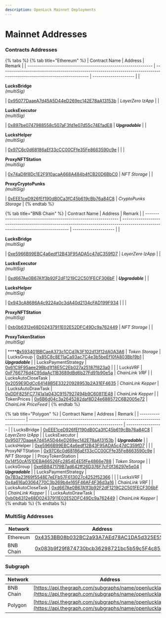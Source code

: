 ```yaml
---
description: OpenLuck Mainnet Deployments
---
```


# Mainnet Addresses

### **Contracts Addresses**

{% tabs %}
{% tab title="Ethereum" %}
| Contract Name                                                   | Address                                                                                                                    | Remark                |
| --------------------------------------------------------------- | -------------------------------------------------------------------------------------------------------------------------- | --------------------- |
| <p><strong>LucksBridge</strong><br><em>(multiSig)</em></p>      | [0x95077DaaeA7d45A5D44eD269ec142E78aA13153b](https://etherscan.io/address/0x95077DaaeA7d45A5D44eD269ec142E78aA13153b#code) | _LayerZero lzApp_     |
| <p><strong>LucksExecutor</strong><br><em>(multiSig)</em></p>    | [0x897be0747988558c507aF3fd1e07d55c74EfadE8](https://etherscan.io/address/0x897be0747988558c507aF3fd1e07d55c74EfadE8#code) | _**Upgradable**_      |
| <p><strong>LucksHelper</strong><br><em>(multiSig)</em></p>      | [0x97C6c0d68186aEf33cCC00CFfe35Fe8663590c9e](https://etherscan.io/address/0x97C6c0d68186aEf33cCC00CFfe35Fe8663590c9e#code) |                       |
| <p><strong>ProxyNFTStation</strong><br><em>(multiSig)</em></p>  | [0x74aD8f8Dc1E2F910acaA668A484b4fCB20D6BbC0](https://etherscan.io/address/0x74aD8f8Dc1E2F910acaA668A484b4fCB20D6BbC0#code) | _NFT Storage_         |
| <p><strong>ProxyCryptoPunks</strong><br><em>(multiSig)</em></p> | [0xEEE1ceD926fEf190dB0Ca3fC45b619cBb76a84C8](https://etherscan.io/address/0xEEE1ceD926fEf190dB0Ca3fC45b619cBb76a84C8#code) | _CryptoPunks Storage_ |
{% endtab %}

{% tab title="BNB Chain" %}
| Contract Name                                                    | Address                                                                                                                           | Remark                |
| ---------------------------------------------------------------- | --------------------------------------------------------------------------------------------------------------------------------- | --------------------- |
| <p><strong>LucksBridge</strong><br><em>(multiSig)</em></p>       | [0xe5966B99EBC4a6edf12B43F95ADA5c47dC359fD7](https://bscscan.com/address/0xe5966B99EBC4a6edf12B43F95ADA5c47dC359fD7#code)         | _LayerZero lzApp_     |
| <p><strong>LucksExecutor</strong><br><em>(multiSig)</em></p>     | [0xd667Ae0B67A1f3b92F2dF1219C2C501FECF306bF](https://bscscan.com/address/0xd667Ae0B67A1f3b92F2dF1219C2C501FECF306bF#code)         | _**Upgradable**_      |
| <p><strong>LucksHelper</strong><br><em>(multiSig)</em></p>       | [0x943cA8686A4c9224a0c3dA40d2134cFAD199F934](https://bscscan.com/address/0x943cA8686A4c9224a0c3dA40d2134cFAD199F934#code)         |                       |
| <p><strong>ProxyNFTStation</strong><br><em>(multiSig)</em></p>   | [0xb0b6312e68D02437911E02E52DFC49Dc9a762449](https://bscscan.com/address/0xb0b6312e68D02437911E02E52DFC49Dc9a762449#code)         | _NFT Storage_         |
| <p><strong>ProxyTokenStation</strong><br><em>(multiSig)</em></p> | ****[**0**x593401BBCaeA373c1CCd7A3F102d13f12dA0A3A6](https://bscscan.com/address/0x593401BBCaeA373c1CCd7A3F102d13f12dA0A3A6#code) | _Token Storage_       |
| LucksGroup                                                       | [0x85C8c8E11aCa93ac7C4e3b5beEf10fA803Bb19b1](https://bscscan.com/address/0x85C8c8E11aCa93ac7C4e3b5beEf10fA803Bb19b1#code)         | _**Upgradable**_      |
| LucksPaymentStrategy                                             | [0x61C9F95aee29Bbd1f18E5C2Eb027a25187f823a0](https://bscscan.com/address/0x61C9F95aee29Bbd1f18E5C2Eb027a25187f823a0#code)         |                       |
| LucksVRF                                                         | [0xF766776d4C95daAc11B3689dBd6b27Fd91b90e5a](https://bscscan.com/address/0xF766776d4C95daAc11B3689dBd6b27Fd91b90e5a#code)         | _ChainLink VRF_       |
| LucksAutoCloseTask                                               | [0x2059E9DdCc64148B5E33220928953b2A31EF4635](https://bscscan.com/address/0x2059E9DdCc64148B5E33220928953b2A31EF4635#code)         | _ChainLink Kepper_    |
| LucksAutoDrawTask                                                | [0xDDF825FC7741a1a043C9157927494b9C60811E48](https://bscscan.com/address/0xDDF825FC7741a1a043C9157927494b9C60811E48#code)         | _ChainLink Kepper_    |
| TokenPrices                                                      | [0x6B6d04c3a2645282daf8D24e688572C6B2005e72](https://bscscan.com/address/0x6B6d04c3a2645282daf8D24e688572C6B2005e72#code)         | _ChainLink PriceFeed_ |
{% endtab %}

{% tab title="Polygon" %}
| Contract Name        | Address                                                                                                                       | Remark             |
| -------------------- | ----------------------------------------------------------------------------------------------------------------------------- | ------------------ |
| LucksBridge          | [0xEEE1ceD926fEf190dB0Ca3fC45b619cBb76a84C8](https://polygonscan.com/address/0xEEE1ceD926fEf190dB0Ca3fC45b619cBb76a84C8#code) | _LayerZero lzApp_  |
| LucksExecutor        | [0x95077DaaeA7d45A5D44eD269ec142E78aA13153b](https://polygonscan.com/address/0x95077DaaeA7d45A5D44eD269ec142E78aA13153b#code) | _**Upgradable**_   |
| LucksHelper          | [0xe5966B99EBC4a6edf12B43F95ADA5c47dC359fD7](https://polygonscan.com/address/0xe5966B99EBC4a6edf12B43F95ADA5c47dC359fD7#code) |                    |
| ProxyNFTStation      | [0x97C6c0d68186aEf33cCC00CFfe35Fe8663590c9e](https://polygonscan.com/address/0x97C6c0d68186aEf33cCC00CFfe35Fe8663590c9e#code) | _NFT Storage_      |
| ProxyTokenStation    | [0x14f50cA151DEBA66526Fc2854E4E5fFe4866e788](https://polygonscan.com/address/0x14f50cA151DEBA66526Fc2854E4E5fFe4866e788#code) | _Token Storage_    |
| LucksGroup           | [0xe6B847179B7ad642ff26D376F7cF0f36297e5e04](https://polygonscan.com/address/0xe6B847179B7ad642ff26D376F7cF0f36297e5e04#code) | _**Upgradable**_   |
| LucksPaymentStrategy | [0x7B3a23f69f5548E7eEFb57F613027c4252f52366](https://polygonscan.com/address/0x7B3a23f69f5548E7eEFb57F613027c4252f52366#code) |                    |
| LucksVRF             | [0x4a616a03064770C3b269b4e165F46AF4F36d3a16](https://polygonscan.com/address/0x4a616a03064770C3b269b4e165F46AF4F36d3a16#code) | _ChainLink VRF_    |
| LucksAutoCloseTask   | [0xd667Ae0B67A1f3b92F2dF1219C2C501FECF306bF](https://polygonscan.com/address/0xd667Ae0B67A1f3b92F2dF1219C2C501FECF306bF#code) | _ChainLink Kepper_ |
| LucksAutoDrawTask    | [0xb0b6312e68D02437911E02E52DFC49Dc9a762449](https://polygonscan.com/address/0xb0b6312e68D02437911E02E52DFC49Dc9a762449#code) | _ChainLink Kepper_ |
{% endtab %}
{% endtabs %}

### **MultiSig Addresses**

| Network   | Address                                                                                                                      |
| --------- | ---------------------------------------------------------------------------------------------------------------------------- |
| Ethereum  | [0x4353BB08b032BC2a93A7AEd78AC1DA5d325E55EC](https://gnosis-safe.io/app/eth:0x4353BB08b032BC2a93A7AEd78AC1DA5d325E55EC/home) |
| BNB Chain | [0x083b9f29f874730bcb36298721bc5b59c5F4c853](https://gnosis-safe.io/app/bnb:0x083b9f29f874730bcb36298721bc5b59c5F4c853/home) |

### **Subgraph**

| Network   | Address                                                                                                                    |
| --------- | -------------------------------------------------------------------------------------------------------------------------- |
| BNB Chain | [https://api.thegraph.com/subgraphs/name/openlucklab/bnb](https://api.thegraph.com/subgraphs/name/openlucklab/bnbdev)      |
| Polygon   | [https://api.thegraph.com/subgraphs/name/openlucklab/polygon](https://api.thegraph.com/subgraphs/name/openlucklab/polygon) |
